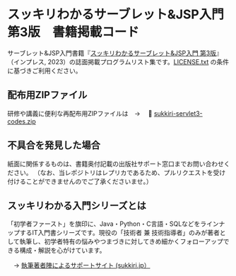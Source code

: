 # スッキリわかるサーブレット&JSP入門 第3版　書籍掲載コード

サーブレット&JSP入門書籍『[スッキリわかるサーブレット&JSP入門 第3版](https://sukkiri.jp/books/sukkiri_servlet3)』（インプレス, 2023）の誌面掲載プログラムリスト集です。[LICENSE.txt](https://github.com/miyabilink/sukkiri-servlet3-codes/raw/main/LICENSE.txt) の条件に基づきご利用ください。  

## 配布用ZIPファイル
研修や講義に便利な再配布用ZIPファイルは　→ 　🎁 [sukkiri-servlet3-codes.zip](https://github.com/miyabilink/sukkiri-servlet3-codes/releases/latest/download/sukkiri-servlet3-codes.zip)

## 不具合を発見した場合
紙面に関係するものは、書籍奥付記載の出版社サポート窓口までお問い合わせください。
（なお、当レポジトリはレプリカであるため、プルリクエストを受け付けることができませんのでご了承くださいませ。）

## スッキリわかる入門シリーズとは
「初学者ファースト」を旗印に、Java・Python・C言語・SQLなどをラインナップするIT入門書シリーズです。現役の「技術者 兼 技術指導者」のみが著者として執筆し、初学者特有の悩みやつまづきに対してきめ細かくフォローアップできる構成・解説を心がけています。

　→ [執筆著者陣によるサポートサイト (sukkiri.jp）](https://sukkiri.jp/)
